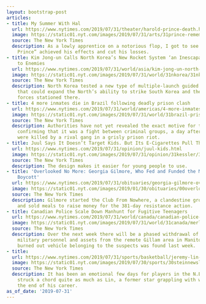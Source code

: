 ```yaml
---
layout: bootstrap-post
articles:
- title: My Summer With Hal
  url: https://www.nytimes.com/2019/07/31/theater/harold-prince-death.html
  image: https://static01.nyt.com/images/2019/07/31/arts/31prince-remembrance-1/31prince-remembrance-1-facebookJumbo.jpg
  source: The New York Times
  description: As a lowly apprentice on a notorious flop, I got to see how the “Dark
    Prince” achieved his effects and cut his losses.
- title: Kim Jong-un Calls North Korea’s New Rocket System ‘an Inescapable Distress’
    to Enemies
  url: https://www.nytimes.com/2019/07/31/world/asia/kim-jong-un-north-korea-rockets.html
  image: https://static01.nyt.com/images/2019/07/31/world/31nkorea/31nkorea-facebookJumbo.jpg
  source: The New York Times
  description: North Korea tested a new type of multiple-launch guided rocket system
    that could expand the North’s ability to strike South Korea and the United States
    forces stationed there.
- title: 4 more inmates die in Brazil following deadly prison clash
  url: https://www.nytimes.com/2019/07/31/world/americas/4-more-inmates-die-in-brazil-following-deadly-prison-clash.html
  image: https://static01.nyt.com/images/2019/07/31/world/31brazil-prison/merlin_158646879_293bea3e-c140-4a51-84a0-06187be8cb3c-facebookJumbo.jpg
  source: The New York Times
  description: Authorities have not yet revealed the exact motive for the clash, only
    confirming that it was a fight between criminal groups, a day after 58 inmates
    were killed by a rival gang in a grisly prison riot.
- title: Juul Says It Doesn’t Target Kids. But Its E-Cigarettes Pull Them In.
  url: https://www.nytimes.com/2019/07/31/opinion/juul-kids.html
  image: https://static01.nyt.com/images/2019/07/31/opinion/31kessler/31kessler-facebookJumbo.jpg
  source: The New York Times
  description: The design makes it easier for young people to use.
- title: 'Overlooked No More: Georgia Gilmore, Who Fed and Funded the Montgomery Bus
    Boycott'
  url: https://www.nytimes.com/2019/07/31/obituaries/georgia-gilmore-overlooked.html
  image: https://static01.nyt.com/images/2019/01/30/obituaries/00overlooked-georgiagilmore1/00overlooked-blh-slide-POB1-facebookJumbo.jpg
  source: The New York Times
  description: Gilmore started the Club From Nowhere, a clandestine group that prepared
    and sold meals to raise money for the 381-day resistance action.
- title: Canadian Police Scale Down Manhunt for Fugitive Teenagers
  url: https://www.nytimes.com/2019/07/31/world/canada/canadian-police-scale-down-manhunt-for-fugitive-teenagers.html
  image: https://static01.nyt.com/images/2019/07/31/world/31canada/merlin_158490573_9a4b0233-9fea-4ad7-a695-3071cf99b644-facebookJumbo.jpg
  source: The New York Times
  description: Over the next week there will be a phased withdrawal of police and
    military personnel and assets from the remote Gillam area in Manitoba, where a
    burned out vehicle belonging to the suspects was found last week.
- title: 
  url: https://www.nytimes.com/2019/07/31/sports/basketball/jeremy-lin-nba-linsanity.html
  image: https://static01.nyt.com/images/2019/07/30/sports/30steinnewsletter-1/30steinnewsletter-1-facebookJumbo.jpg
  source: The New York Times
  description: It has been an emotional few days for players in the N.B.A., but none
    struck a chord quite as much as Lin, a former star grappling with what could be
    the end of his career.
as_of_date: '2019-07-31'
---
```


